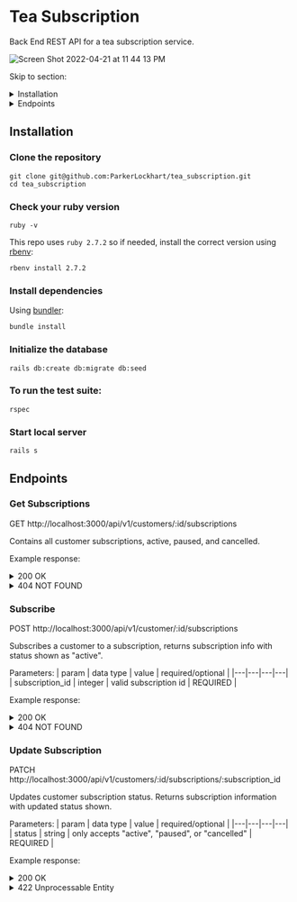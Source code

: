 # Tea Subscription

Back End REST API for a tea subscription service.

![Screen Shot 2022-04-21 at 11 44 13 PM](https://user-images.githubusercontent.com/88950699/164604853-966eb0a1-db6f-49e4-9b4b-fdaa02fc6bc1.png)

Skip to section: 
<details>
  <summary> Installation </summary>
  
  - [Clone repo](#clone-the-repository)
  - [Ruby version](#check-your-ruby-version)
  - [Dependencies](#install-dependencies)
  - [How to run the test suite](#to-run-the-test-suite)
  - [Start local server](#start-local-server)
</details>

<details>
  <summary> Endpoints </summary>
  
  - [Show all customer subscriptions](#get-subscriptions)
  - [Subscribe customer to new subscription](#subscribe)
  - [Cancel or pause customer subscription](#update-subscription)
  
</details>




## Installation

### Clone the repository 
``` 
git clone git@github.com:ParkerLockhart/tea_subscription.git
cd tea_subscription
```

### Check your ruby version
```
ruby -v
```
This repo uses `ruby 2.7.2`  so if needed, install the correct version using [rbenv](https://github.com/rbenv/rbenv):

```
rbenv install 2.7.2
```

### Install dependencies
 
 Using [bundler](https://bundler.io/):
 ```
bundle install
```

### Initialize the database 
```
rails db:create db:migrate db:seed
```

### To run the test suite:

```
rspec 
```

### Start local server 
```
rails s
```

## Endpoints 

### Get Subscriptions

GET http://localhost:3000/api/v1/customers/:id/subscriptions

Contains all customer subscriptions, active, paused, and cancelled.

Example response:

<details>
  <summary> 200 OK </summary>

```
{
    "data": [
        {
            "id": "1",
            "type": "customer_subscription",
            "attributes": {
                "status": "active",
                "title": "Green Sampler",
                "price": 3425,
                "frequency": "monthly"
            }
        }
    ]
}
```
</details>


<details>
  <summary> 404 NOT FOUND </summary>

```
{
    "errors": "Couldn't find Customer with 'id'=68"
}
```
</details>

### Subscribe

POST http://localhost:3000/api/v1/customer/:id/subscriptions

Subscribes a customer to a subscription, returns subscription info with status shown as "active".  

Parameters: 
 | param | data type | value | required/optional |
 |---|---|---|---|
 | subscription_id | integer | valid subscription id | REQUIRED |

Example response: 

<details>
  <summary> 200 OK </summary>

```
{
    "data": {
        "id": "1",
        "type": "customer_subscription",
        "attributes": {
            "status": "active",
            "title": "Green Sampler",
            "price": 3425,
            "frequency": "monthly"
        }
    }
}
```
</details>

<details>
  <summary> 404 NOT FOUND </summary>

```
{
    "errors": "Couldn't find Subscription with 'id'=81"
}
```
</details>

### Update Subscription

PATCH http://localhost:3000/api/v1/customers/:id/subscriptions/:subscription_id

Updates customer subscription status. Returns subscription information with updated status shown.

Parameters:
 | param | data type | value | required/optional |
 |---|---|---|---|
 | status | string | only accepts "active", "paused", or "cancelled" | REQUIRED |

Example response: 

<details>
  <summary> 200 OK </summary>

  ```
{
    "data": {
        "id": "1",
        "type": "customer_subscription",
        "attributes": {
            "status": "cancelled",
            "title": "Green Sampler",
            "price": 3425,
            "frequency": "monthly"
        }
    }
}
```
</details>

<details>
  <summary> 422 Unprocessable Entity </summary>
  ```
  
{
    "errors": "Unable to update customer subscription status. Status can only be 'active', 'paused', or 'cancelled'."
}
  ```
</details>

